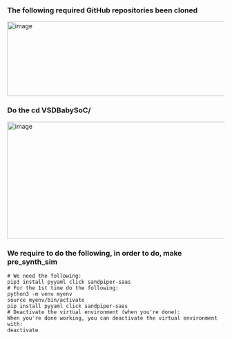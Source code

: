 

### The following required GitHub repositories been cloned
<img width="808" height="173" alt="image" src="https://github.com/user-attachments/assets/e5f4890e-f7fd-4cfb-8030-a3a99735c2e8" />  

### Do the cd VSDBabySoC/
<img width="808" height="272" alt="image" src="https://github.com/user-attachments/assets/ad99ee32-92c6-4f3f-88a0-dd17263fdd5f" />  

### We require to do the following, in order to do, make pre_synth_sim

```
# We need the following:
pip3 install pyyaml click sandpiper-saas
# For the 1st time do the following:
python3 -m venv myenv
source myenv/bin/activate
pip install pyyaml click sandpiper-saas
# Deactivate the virtual environment (when you're done):
When you're done working, you can deactivate the virtual environment with:
deactivate
```

